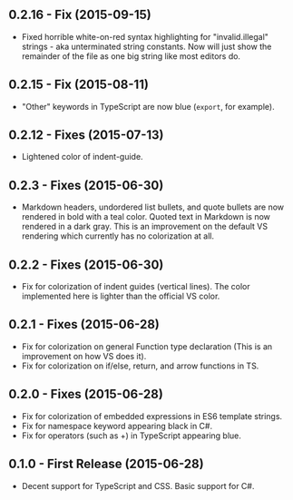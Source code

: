## 0.2.16 - Fix (2015-09-15)
  * Fixed horrible white-on-red syntax highlighting for "invalid.illegal" strings - aka unterminated string constants.  Now will just show the remainder of the file as one big string like most editors do.

## 0.2.15 - Fix (2015-08-11)
  * "Other" keywords in TypeScript are now blue (`export`, for example).

## 0.2.12 - Fixes (2015-07-13)
  * Lightened color of indent-guide.

## 0.2.3 - Fixes (2015-06-30)
  * Markdown headers, undordered list bullets, and quote bullets are now rendered in bold with a teal color.  Quoted text in Markdown is now rendered in a dark gray.  This is an improvement on the default VS rendering which currently has no colorization at all.

## 0.2.2 - Fixes (2015-06-30)
  * Fix for colorization of indent guides (vertical lines).  The color implemented here is lighter than the official VS color.

## 0.2.1 - Fixes (2015-06-28)
  * Fix for colorization on general Function type declaration (This is an improvement on how VS does it).
  * Fix for colorization on if/else, return, and arrow functions in TS.

## 0.2.0 - Fixes (2015-06-28)
  * Fix for colorization of embedded expressions in ES6 template strings.
  * Fix for namespace keyword appearing black in C#.
  * Fix for operators (such as +) in TypeScript appearing blue.

## 0.1.0 - First Release (2015-06-28)
  * Decent support for TypeScript and CSS.  Basic support for C#.
